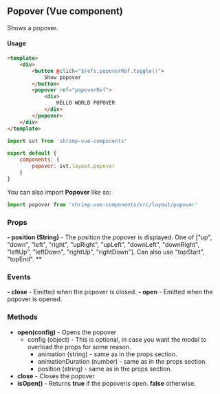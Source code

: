 ## Popover (Vue component)

Shows a popover.

#### Usage
```html
<template>
	<div>
		<button @click="$refs.popoverRef.toggle()">
			Show popover
		</button>
		<popover ref="popoverRef">
			<div>
				HELLO WORLD POPOVER
			</div>
		</popover>
	</div>
</template>
```

```javascript
import svt from 'shrimp-vue-components'

export default {
	components: {
		popover: svt.layout.popover
	}
}


```

You can also import **Popover** like so:
```javascript
import popover from 'shrimp-vue-components/src/layout/popover'
```

### Props
**- position (String)** - The position the popover is displayed. One of ["up", "down", "left", "right", "upRight", "upLeft", "downLeft", "downRight", "leftUp", "leftDown", "rightUp", "rightDown"]. Can also use "topStart", "topEnd".
** 

### Events
**- close** - Emitted when the popover is closed.
**- open** - Emitted when the popover is opened.

### Methods
- **open(config)** - Opens the popover
	- config (object) - This is optional, in case you want the modal to overload the props for some reason.
		- animation (string) - same as in the props section.
		- animationDuration (number) - same as in the props section.
		- position (string) - same as in the props section.
- **close** - Closes the popover
- **isOpen()** - Returns **true** if the popoveris open. **false** otherwise.